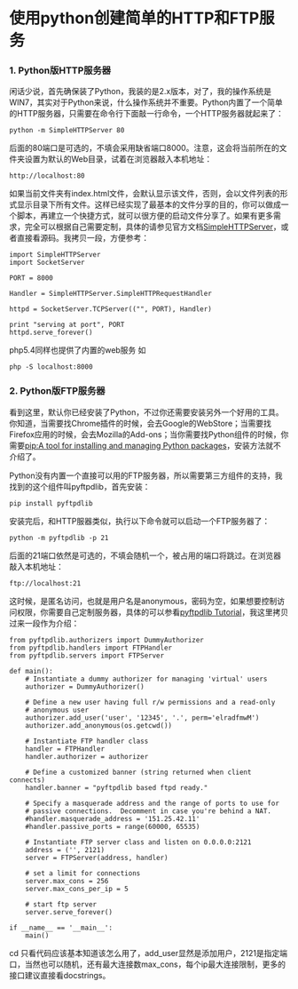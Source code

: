 # 使用python创建简单的HTTP和FTP服务
### 1. Python版HTTP服务器
闲话少说，首先确保装了Python，我装的是2.x版本，对了，我的操作系统是WIN7，其实对于Python来说，什么操作系统并不重要。Python内置了一个简单的HTTP服务器，只需要在命令行下面敲一行命令，一个HTTP服务器就起来了：

    python -m SimpleHTTPServer 80

后面的80端口是可选的，不填会采用缺省端口8000。注意，这会将当前所在的文件夹设置为默认的Web目录，试着在浏览器敲入本机地址：

    http://localhost:80

如果当前文件夹有index.html文件，会默认显示该文件，否则，会以文件列表的形式显示目录下所有文件。这样已经实现了最基本的文件分享的目的，你可以做成一个脚本，再建立一个快捷方式，就可以很方便的启动文件分享了。如果有更多需求，完全可以根据自己需要定制，具体的请参见官方文档[SimpleHTTPServer](http://docs.python.org/2/library/simplehttpserver.html)，或者直接看源码。我拷贝一段，方便参考：

    import SimpleHTTPServer
    import SocketServer

    PORT = 8000

    Handler = SimpleHTTPServer.SimpleHTTPRequestHandler

    httpd = SocketServer.TCPServer(("", PORT), Handler)

    print "serving at port", PORT
    httpd.serve_forever()

php5.4同样也提供了内置的web服务
如

    php -S localhost:8000

### 2. Python版FTP服务器
看到这里，默认你已经安装了Python，不过你还需要安装另外一个好用的工具。你知道，当需要找Chrome插件的时候，会去Google的WebStore；当需要找Firefox应用的时候，会去Mozilla的Add-ons；当你需要找Python组件的时候，你需要[pip:A tool for installing and managing Python packages](https://pypi.python.org/pypi/pip)，安装方法就不介绍了。

Python没有内置一个直接可以用的FTP服务器，所以需要第三方组件的支持，我找到的这个组件叫pyftpdlib，首先安装：

    pip install pyftpdlib

安装完后，和HTTP服器类似，执行以下命令就可以启动一个FTP服务器了：

    python -m pyftpdlib -p 21

后面的21端口依然是可选的，不填会随机一个，被占用的端口将跳过。在浏览器敲入本机地址：

    ftp://localhost:21

这时候，是匿名访问，也就是用户名是anonymous，密码为空，如果想要控制访问权限，你需要自己定制服务器，具体的可以参看[pyftpdlib Tutorial](https://code.google.com/p/pyftpdlib/wiki/Tutorial)，我这里拷贝过来一段作为介绍：

    from pyftpdlib.authorizers import DummyAuthorizer
    from pyftpdlib.handlers import FTPHandler
    from pyftpdlib.servers import FTPServer

    def main():
        # Instantiate a dummy authorizer for managing 'virtual' users
        authorizer = DummyAuthorizer()

        # Define a new user having full r/w permissions and a read-only
        # anonymous user
        authorizer.add_user('user', '12345', '.', perm='elradfmwM')
        authorizer.add_anonymous(os.getcwd())

        # Instantiate FTP handler class
        handler = FTPHandler
        handler.authorizer = authorizer

        # Define a customized banner (string returned when client connects)
        handler.banner = "pyftpdlib based ftpd ready."

        # Specify a masquerade address and the range of ports to use for
        # passive connections.  Decomment in case you're behind a NAT.
        #handler.masquerade_address = '151.25.42.11'
        #handler.passive_ports = range(60000, 65535)

        # Instantiate FTP server class and listen on 0.0.0.0:2121
        address = ('', 2121)
        server = FTPServer(address, handler)

        # set a limit for connections
        server.max_cons = 256
        server.max_cons_per_ip = 5

        # start ftp server
        server.serve_forever()

    if __name__ == '__main__':
        main()
        
cd 只看代码应该基本知道该怎么用了，add_user显然是添加用户，2121是指定端口，当然也可以随机，还有最大连接数max_cons，每个ip最大连接限制，更多的接口建议直接看docstrings。
